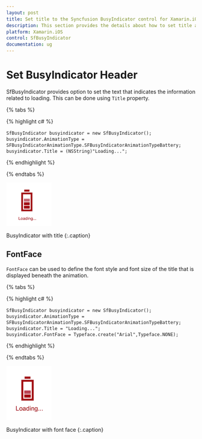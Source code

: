```yaml
---
layout: post
title: Set title to the Syncfusion BusyIndicator control for Xamarin.iOS
description: This section provides the details about how to set title and fontface to BusyIndicator control for Xamarin.iOS
platform: Xamarin.iOS
control: SfBusyIndicator
documentation: ug
---
```


# Set BusyIndicator Header

SfBusyIndicator provides option to set the text that indicates the information related to loading. This can be done using `Title` property.

{% tabs %}

{% highlight c# %}

	SfBusyIndicator busyindicator = new SfBusyIndicator();
	busyindicator.AnimationType = SFBusyIndicatorAnimationType.SFBusyIndicatorAnimationTypeBattery;
	busyindicator.Title = (NSString)"Loading...";
	
{% endhighlight %} 

{% endtabs %}

![The Title_img1](images/Title_img1.png)                  

BusyIndicator with title
{:.caption}


## FontFace

`FontFace` can be used to define the font style and font size of the title that is displayed beneath the animation.

{% tabs %}

{% highlight c# %}

	SfBusyIndicator busyindicator = new SfBusyIndicator();
	busyindicator.AnimationType = SFBusyIndicatorAnimationType.SFBusyIndicatorAnimationTypeBattery;
	busyindicator.Title = "Loading...";
	busyindicator.FontFace = Typeface.create("Arial",Typeface.NONE);

{% endhighlight %}

{% endtabs %}

![The Title_img2](images/Title_img2.png)                         

BusyIndicator with font face
{:.caption}
